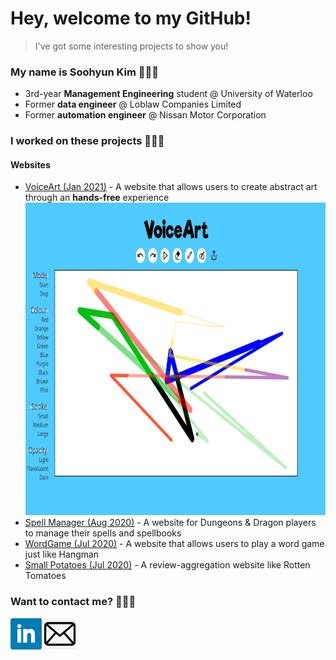 # Hey, welcome to my GitHub!
> I've got some interesting projects to show you!

### My name is Soohyun Kim 👩🏻‍💻
- 3rd-year **Management Engineering** student @ University of Waterloo
- Former **data engineer** @ Loblaw Companies Limited
- Former **automation engineer** @ Nissan Motor Corporation

### I worked on these projects 🙋🏻‍♀️
#### Websites
- <a href="https://devpost.com/software/voiceart">VoiceArt (Jan 2021)</a> - A website that allows users to create abstract art through an **hands-free** experience
    <img src="image/VoiceArt.png" width="800px" height="500px">
- <a href="https://spellmanager-s449kim.herokuapp.com">Spell Manager (Aug 2020)</a> - A website for Dungeons & Dragon players to manage their spells and spellbooks
- <a href="https://rails-wordgame-s449kim.herokuapp.com/">WordGame (Jul 2020)</a> - A website that allows users to play a word game just like Hangman
- <a href="https://small-potatoes-s449kim.herokuapp.com">Small Potatoes (Jul 2020)</a> - A review-aggregation website like Rotten Tomatoes

### Want to contact me? 🙆🏻‍♀️
<a href="https://linkedin.com/in/uw-soohyunkim"><img src="image/LinkedIn.png" width="50px" height="50px"></a>
<a href="mailto:s449kim@uwaterloo.ca"><img src="image/Email.jpg" width="50px" height="50px"></a>